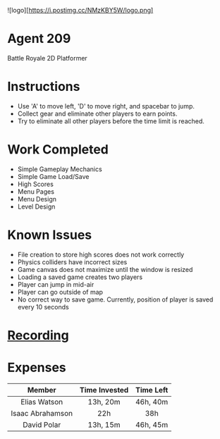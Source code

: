 ![logo][https://i.postimg.cc/NMzKBY5W/logo.png]

# Agent 209
Battle Royale 2D Platformer

# Instructions
* Use 'A' to move left, 'D' to move right, and spacebar to jump. 
* Collect gear and eliminate other players to earn points.  
* Try to eliminate all other players before the time limit is reached.

# Work Completed
* Simple Gameplay Mechanics
* Simple Game Load/Save
* High Scores
* Menu Pages
* Menu Design
* Level Design

# Known Issues
* File creation to store high scores does not work correctly
* Physics colliders have incorrect sizes
* Game canvas does not maximize until the window is resized
* Loading a saved game creates two players
* Player can jump in mid-air
* Player can go outside of map
* No correct way to save game. Currently, position of player is saved every 10 seconds

# [Recording](https://www.useloom.com/share/bc20666c46ff47e3b93bbc9f1cbbdf56)

# Expenses
| Member | Time Invested | Time Left |
|:------:|:-------------:|:---------:|
| Elias Watson | 13h, 20m | 46h, 40m |
| Isaac Abrahamson | 22h | 38h |
| David Polar | 13h, 15m | 46h, 45m |
